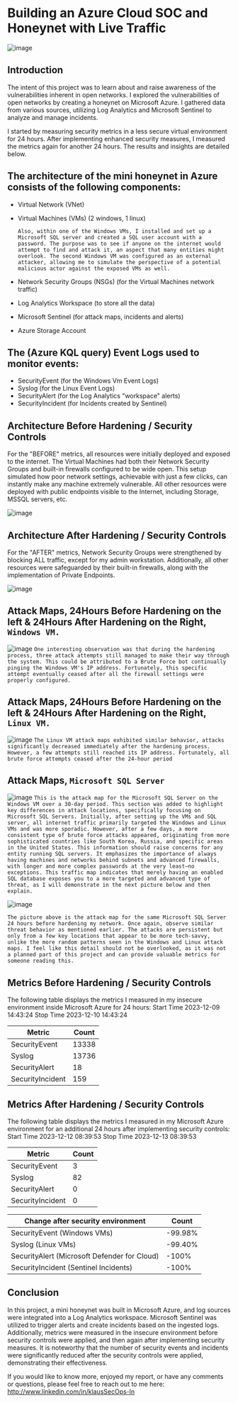 # Building an Azure Cloud SOC and Honeynet with Live Traffic

![image](https://github.com/KlausSecureShield/Cloud-SOC-Azure-Honeynet/assets/153767032/39d30daa-10ad-4f85-acc9-31f732b8987d)


## Introduction
The intent of this project was to learn about and raise awareness of the vulnerabilities inherent in open networks.
I explored the vulnerabilities of open networks by creating a honeynet on Microsoft Azure. I gathered data from various sources, utilizing Log Analytics and Microsoft Sentinel to analyze and manage incidents.

I started by measuring security metrics in a less secure virtual environment for 24 hours. After implementing enhanced security measures, I measured the metrics again for another 24 hours. The results and insights are detailed below.

## The architecture of the mini honeynet in Azure consists of the following components:

- Virtual Network (VNet)
- Virtual Machines (VMs) (2 windows, 1 linux)
  
  ```Also, within one of the Windows VMs, I installed and set up a Microsoft SQL server and created a SQL user account with a password. The purpose was to see if anyone on the internet would attempt to find and attack it, an aspect that many entities might overlook. The second Windows VM was configured as an external attacker, allowing me to simulate the perspective of a potential malicious actor against the exposed VMs as well.```
- Network Security Groups (NSGs) (for the Virtual Machines network traffic)
- Log Analytics Workspace (to store all the data)
- Microsoft Sentinel (for attack maps, incidents and alerts)
- Azure Storage Account

## The (Azure KQL query) Event Logs used to monitor events:
- SecurityEvent (for the Windows Vm Event Logs)
- Syslog (for the Linux Event Logs)
- SecurityAlert (for the Log Analytics "workspace" alerts)
- SecurityIncident (for Incidents created by Sentinel)


## Architecture Before Hardening / Security Controls
For the "BEFORE" metrics, all resources were initially deployed and exposed to the internet. The Virtual Machines had both their Network Security Groups and built-in firewalls configured to be wide open. This setup simulated how poor network settings, achievable with just a few clicks, can instantly make any machine extremely vulnerable. All other resources were deployed with public endpoints visible to the Internet, including Storage, MSSQL servers, etc.

![image](https://github.com/KlausSecureShield/Cloud-SOC-Azure-Honeynet/assets/153767032/610a7348-1275-4d6f-b834-ca054fd3694c)



## Architecture After Hardening / Security Controls

For the "AFTER" metrics, Network Security Groups were strengthened by blocking ALL traffic, except for my admin workstation. Additionally, all other resources were safeguarded by their built-in firewalls, along with the implementation of Private Endpoints.

![image](https://github.com/KlausSecureShield/Cloud-SOC-Azure-Honeynet/assets/153767032/30289f44-e249-49f1-9777-7f8f298a375d)



## Attack Maps, 24Hours Before Hardening on the left & 24Hours After Hardening on the Right, ```Windows VM.```
![image](https://github.com/KlausSecureShield/Cloud-SOC-Azure-Honeynet/assets/153767032/40583f5b-65eb-4143-bf06-17668a23cb24)
```One interesting observation was that during the hardening process, three attack attempts still managed to make their way through the system. This could be attributed to a Brute Force bot continually pinging the Windows VM's IP address. Fortunately, this specific attempt eventually ceased after all the firewall settings were properly configured.``` 

## Attack Maps, 24Hours Before Hardening on the left & 24Hours After Hardening on the Right, ```Linux VM.```
![image](https://github.com/KlausSecureShield/Cloud-SOC-Azure-Honeynet/assets/153767032/25fb5ff7-fe20-4d5d-a95b-81c2e920daae)
```The Linux VM attack maps exhibited similar behavior, attacks significantly decreased immediately after the hardening process. However, a few attempts still reached its IP address. Fortunately, all brute force attempts ceased after the 24-hour period``` 

## Attack Maps, ```Microsoft SQL Server```
![image](https://github.com/KlausSecureShield/Cloud-SOC-Azure-Honeynet/assets/153767032/109fed3a-2661-43b0-b4ad-1d0c4a9e45b4)
```This is the attack map for the Microsoft SQL Server on the Windows VM over a 30-day period. This section was added to highlight key differences in attack locations, specifically focusing on Microsoft SQL Servers. Initially, after setting up the VMs and SQL server, all internet traffic primarily targeted the Windows and Linux VMs and was more sporadic. However, after a few days, a more consistent type of brute force attacks appeared, originating from more sophisticated countries like South Korea, Russia, and specific areas in the United States. This information should raise concerns for any entity running SQL servers. It emphasizes the importance of always having machines and networks behind subnets and advanced firewalls, with longer and more complex passwords at the very least—no exceptions. This traffic map indicates that merely having an enabled SQL database exposes you to a more targeted and advanced type of threat, as I will demonstrate in the next picture below and then explain.```  

![image](https://github.com/KlausSecureShield/Cloud-SOC-Azure-Honeynet/assets/153767032/5eb79d82-cf25-46e9-a1ee-ccdb699b0462)

```The picture above is the attack map for the same Microsoft SQL Server 24 hours before hardening my network. Once again, observe similar threat behavior as mentioned earlier. The attacks are persistent but only from a few key locations that appear to be more tech-savvy, unlike the more random patterns seen in the Windows and Linux attack maps. I feel like this detail should not be overlooked, as it was not a planned part of this project and can provide valuable metrics for someone reading this.```

 
## Metrics Before Hardening / Security Controls

The following table displays the metrics I measured in my insecure environment inside Microsoft Azure for 24 hours:
Start Time 2023-12-09 14:43:24
Stop Time 2023-12-10 14:43:24

| Metric                   | Count
| ------------------------ | -----
| SecurityEvent            | 13338
| Syslog                   | 13736
| SecurityAlert            | 18
| SecurityIncident         | 159


## Metrics After Hardening / Security Controls

The following table displays the metrics I measured in my Microsoft Azure environment for an additional 24 hours after implementing security controls:
Start Time 2023-12-12 08:39:53
Stop Time	2023-12-13 08:39:53

| Metric                   | Count
| ------------------------ | -----
| SecurityEvent            | 3
| Syslog                   | 82
| SecurityAlert            | 0
| SecurityIncident         | 0


| Change after security environment           | Count
| ------------------------                    | -----
| SecurityEvent (Windows VMs)                 | -99.98%
| Syslog (Linux VMs)                          | -99.40%
| SecurityAlert (Microsoft Defender for Cloud)| -100%
| SecurityIncident (Sentinel Incidents)       | -100%

## Conclusion

In this project, a mini honeynet was built in Microsoft Azure, and log sources were integrated into a Log Analytics workspace. Microsoft Sentinel was utilized to trigger alerts and create incidents based on the ingested logs. Additionally, metrics were measured in the insecure environment before security controls were applied, and then again after implementing security measures. It is noteworthy that the number of security events and incidents were significantly reduced after the security controls were applied, demonstrating their effectiveness.


If you would like to know more, enjoyed my report, or have any comments or questions, please feel free to reach out to me here:  http://www.linkedin.com/in/klausSecOps-ln
